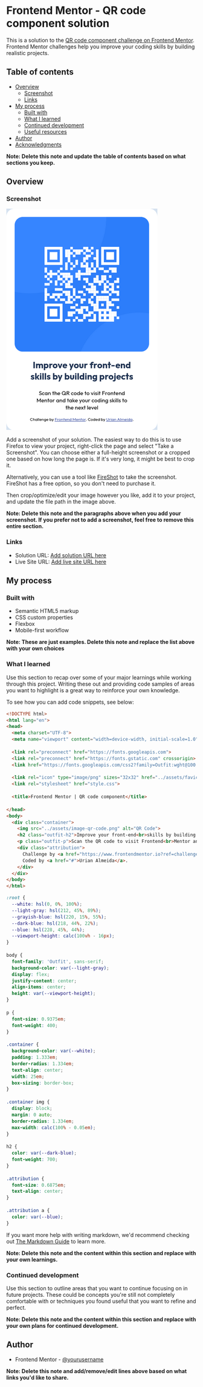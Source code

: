 # Frontend Mentor - QR code component solution

This is a solution to the [QR code component challenge on Frontend Mentor](https://www.frontendmentor.io/challenges/qr-code-component-iux_sIO_H). Frontend Mentor challenges help you improve your coding skills by building realistic projects. 

## Table of contents

- [Overview](#overview)
  - [Screenshot](#screenshot)
  - [Links](#links)
- [My process](#my-process)
  - [Built with](#built-with)
  - [What I learned](#what-i-learned)
  - [Continued development](#continued-development)
  - [Useful resources](#useful-resources)
- [Author](#author)
- [Acknowledgments](#acknowledgments)

**Note: Delete this note and update the table of contents based on what sections you keep.**

## Overview

### Screenshot

![](https://github.com/Ucalmeida/qr-code-component/blob/main/assets/qr-code-component.png)

Add a screenshot of your solution. The easiest way to do this is to use Firefox to view your project, right-click the page and select "Take a Screenshot". You can choose either a full-height screenshot or a cropped one based on how long the page is. If it's very long, it might be best to crop it.

Alternatively, you can use a tool like [FireShot](https://getfireshot.com/) to take the screenshot. FireShot has a free option, so you don't need to purchase it. 

Then crop/optimize/edit your image however you like, add it to your project, and update the file path in the image above.

**Note: Delete this note and the paragraphs above when you add your screenshot. If you prefer not to add a screenshot, feel free to remove this entire section.**

### Links

- Solution URL: [Add solution URL here](https://github.com/Ucalmeida/qr-code-component)
- Live Site URL: [Add live site URL here](https://ucalmeida.github.io/qr-code-component/src/index.html)

## My process

### Built with

- Semantic HTML5 markup
- CSS custom properties
- Flexbox
- Mobile-first workflow

**Note: These are just examples. Delete this note and replace the list above with your own choices**

### What I learned

Use this section to recap over some of your major learnings while working through this project. Writing these out and providing code samples of areas you want to highlight is a great way to reinforce your own knowledge.

To see how you can add code snippets, see below:

```html
<!DOCTYPE html>
<html lang="en">
<head>
  <meta charset="UTF-8">
  <meta name="viewport" content="width=device-width, initial-scale=1.0"> <!-- displays site properly based on user's device -->

  <link rel="preconnect" href="https://fonts.googleapis.com">
  <link rel="preconnect" href="https://fonts.gstatic.com" crossorigin>
  <link href="https://fonts.googleapis.com/css2?family=Outfit:wght@100..900&display=swap" rel="stylesheet">

  <link rel="icon" type="image/png" sizes="32x32" href="../assets/favicon-32x32.png">
  <link rel="stylesheet" href="style.css">
  
  <title>Frontend Mentor | QR code component</title>

</head>
<body>
  <div class="container">
    <img src="../assets/image-qr-code.png" alt="QR Code">
    <h2 class="outfit-h2">Improve your front-end<br>skills by building projects</h2>
    <p class="outfit-p">Scan the QR code to visit Frontend<br>Mentor and take your coding skills to<br>the next level</p>
    <div class="attribution">
      Challenge by <a href="https://www.frontendmentor.io?ref=challenge" target="_blank">Frontend Mentor</a>. 
      Coded by <a href="#">Urian Almeida</a>.
    </div>
  </div>
</body>
</html>
```
```css
:root {
  --white: hsl(0, 0%, 100%);
  --light-gray: hsl(212, 45%, 89%);
  --grayish-blue: hsl(220, 15%, 55%);
  --dark-blue: hsl(218, 44%, 22%);
  --blue: hsl(228, 45%, 44%);
  --viewport-height: calc(100vh - 16px);
}

body {
  font-family: 'Outfit', sans-serif;
  background-color: var(--light-gray);
  display: flex;
  justify-content: center;
  align-items: center;
  height: var(--viewport-height);
}

p {
  font-size: 0.9375em;
  font-weight: 400;
}

.container {
  background-color: var(--white);
  padding: 1.333em;
  border-radius: 1.334em;
  text-align: center;
  width: 25em;
  box-sizing: border-box;
}

.container img {
  display: block;
  margin: 0 auto;
  border-radius: 1.334em;
  max-width: calc(100% - 0.05em);
}

h2 {
  color: var(--dark-blue);
  font-weight: 700;
}

.attribution {
  font-size: 0.6875em; 
  text-align: center;
}

.attribution a { 
  color: var(--blue);
}
```

If you want more help with writing markdown, we'd recommend checking out [The Markdown Guide](https://www.markdownguide.org/) to learn more.

**Note: Delete this note and the content within this section and replace with your own learnings.**

### Continued development

Use this section to outline areas that you want to continue focusing on in future projects. These could be concepts you're still not completely comfortable with or techniques you found useful that you want to refine and perfect.

**Note: Delete this note and the content within this section and replace with your own plans for continued development.**

## Author

- Frontend Mentor - [@yourusername](https://www.frontendmentor.io/profile/Ucalmeida)

**Note: Delete this note and add/remove/edit lines above based on what links you'd like to share.**

